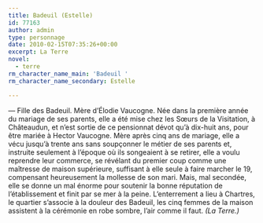 ```yaml
---
title: Badeuil (Estelle)
id: 77163
author: admin
type: personnage
date: 2010-02-15T07:35:26+00:00
excerpt: La Terre
novel:
  - terre
rm_character_name_main: 'Badeuil '
rm_character_name_secondary: Estelle

---
```

— Fille des Badeuil. Mère d&rsquo;Élodie Vaucogne. Née dans la première année du mariage de ses parents, elle a été mise chez les Sœurs de la Visitation, à Châteaudun, et n&rsquo;est sortie de ce pensionnat dévot qu&rsquo;à dix-huit ans, pour être mariée à Hector Vaucogne. Mère après cinq ans de mariage, elle a vécu jusqu&rsquo;à trente ans sans soupçonner le métier de ses parents et, instruite seulement à l&rsquo;époque où ils songeaient à se retirer, elle a voulu reprendre leur commerce, se révélant du premier coup comme une maîtresse de maison supérieure, suffisant à elle seule à faire marcher le 19, compensant heureusement la mollesse de son mari. Mais, mal secondée, elle se donne un mal énorme pour soutenir la bonne réputation de l&rsquo;établissement et finit par se mer à la peine. L&rsquo;enterrement a lieu à Chartres, le quartier s&rsquo;associe à la douleur des Badeuil, les cinq femmes de la maison assistent à la cérémonie en robe sombre, l&rsquo;air comme il faut. _(La Terre.)_